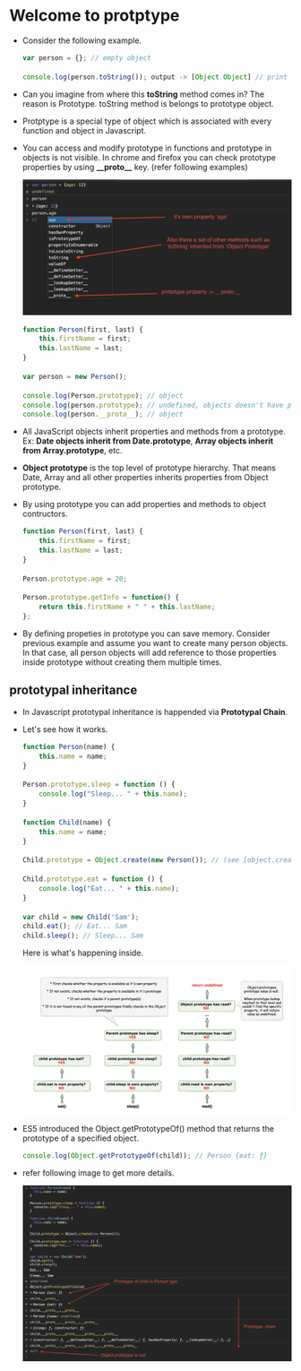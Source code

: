 # Welcome to protptype

* Consider the following example.

  ```js
  var person = {}; // empty object
  
  console.log(person.toString()); output -> [Object Object] // print toString() method.
  ```

* Can you imagine from where this **toString** method comes in? The reason is Prototype. toString method is belongs to prototype object.

* Protptype is a special type of object which is associated with every function and object in Javascript. 

* You can access and modify prototype in functions and prototype in objects is not visible. In chrome and firefox you can check prototype properties by using **\_\_proto\_\_** key. (refer following examples)

    <div style="align: center">
        <img src="../assests/proto1.png" />
    </div>

    ```js
    function Person(first, last) {
        this.firstName = first;
        this.lastName = last;
    }

    var person = new Person();

    console.log(Person.prototype); // object
    console.log(person.prototype); // undefined, objects doesn't have prototype property.
    console.log(person.__proto__); // object
    ```

* All JavaScript objects inherit properties and methods from a prototype. Ex: **Date objects inherit from Date.prototype**, **Array objects inherit from Array.prototype**, etc.

* **Object prototype** is the top level of prototype hierarchy. That means Date, Array and all other properties inherits properties from Object prototype.

* By using prototype you can add properties and methods to object contructors.

    ```js
    function Person(first, last) {
        this.firstName = first;
        this.lastName = last;
    }

    Person.prototype.age = 20;

    Person.prototype.getInfo = function() {
        return this.firstName + " " + this.lastName;
    };
    ```
* By defining propeties in prototype you can save memory. Consider previous example and assume you want to create many person objects. In that case, all person objects will add reference to those properties inside prototype without creating them multiple times.

## prototypal inheritance

* In Javascript prototypal inheritance is happended via **Prototypal Chain**.

* Let's see how it works.

    ```js
    function Person(name) {
        this.name = name;
    }

    Person.prototype.sleep = function () {
        console.log("Sleep... " + this.name);
    }

    function Child(name) {
        this.name = name;
    }

    Child.prototype = Object.create(new Person()); // (see [object.create]())

    Child.prototype.eat = function () {
        console.log("Eat... " + this.name);
    }

    var child = new Child('Sam');
    child.eat(); // Eat... Sam
    child.sleep(); // Sleep... Sam
    ```

    Here is what's happening inside. 

    <div style="align: center">
        <img src="../assests/proto3.png" />
    </div>

* ES5 introduced the Object.getPrototypeOf() method that returns the prototype of a specified object.
    
    ```js
    console.log(Object.getPrototypeOf(child)); // Person {eat: ƒ}
    ```
* refer following image to get more details.

    <div style="align: center">
        <img src="../assests/proto4.png" />
    </div>
